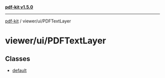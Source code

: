 [**pdf-kit v1.5.0**](../../../README.md)

***

[pdf-kit](../../../modules.md) / viewer/ui/PDFTextLayer

# viewer/ui/PDFTextLayer

## Classes

- [default](classes/default.md)
